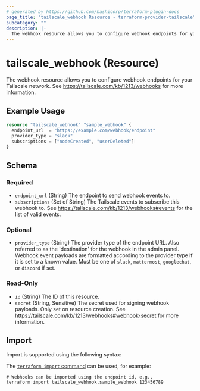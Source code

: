 ```yaml
---
# generated by https://github.com/hashicorp/terraform-plugin-docs
page_title: "tailscale_webhook Resource - terraform-provider-tailscale"
subcategory: ""
description: |-
  The webhook resource allows you to configure webhook endpoints for your Tailscale network. See https://tailscale.com/kb/1213/webhooks for more information.
---
```


# tailscale_webhook (Resource)

The webhook resource allows you to configure webhook endpoints for your Tailscale network. See https://tailscale.com/kb/1213/webhooks for more information.

## Example Usage

```terraform
resource "tailscale_webhook" "sample_webhook" {
  endpoint_url  = "https://example.com/webhook/endpoint"
  provider_type = "slack"
  subscriptions = ["nodeCreated", "userDeleted"]
}
```

<!-- schema generated by tfplugindocs -->
## Schema

### Required

- `endpoint_url` (String) The endpoint to send webhook events to.
- `subscriptions` (Set of String) The Tailscale events to subscribe this webhook to. See https://tailscale.com/kb/1213/webhooks#events for the list of valid events.

### Optional

- `provider_type` (String) The provider type of the endpoint URL. Also referred to as the 'destination' for the webhook in the admin panel. Webhook event payloads are formatted according to the provider type if it is set to a known value. Must be one of `slack`, `mattermost`, `googlechat`, or `discord` if set.

### Read-Only

- `id` (String) The ID of this resource.
- `secret` (String, Sensitive) The secret used for signing webhook payloads. Only set on resource creation. See https://tailscale.com/kb/1213/webhooks#webhook-secret for more information.

## Import

Import is supported using the following syntax:

The [`terraform import` command](https://developer.hashicorp.com/terraform/cli/commands/import) can be used, for example:

```shell
# Webhooks can be imported using the endpoint id, e.g.,
terraform import tailscale_webhook.sample_webhook 123456789
```
